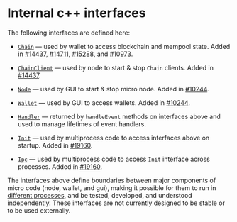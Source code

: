 # Internal c++ interfaces

The following interfaces are defined here:

* [`Chain`](chain.h) — used by wallet to access blockchain and mempool state. Added in [#14437](https://github.com/MicroBitcoinOrg/MicroBitcoin/pull/14437), [#14711](https://github.com/MicroBitcoinOrg/MicroBitcoin/pull/14711), [#15288](https://github.com/MicroBitcoinOrg/MicroBitcoin/pull/15288), and [#10973](https://github.com/MicroBitcoinOrg/MicroBitcoin/pull/10973).

* [`ChainClient`](chain.h) — used by node to start & stop `Chain` clients. Added in [#14437](https://github.com/MicroBitcoinOrg/MicroBitcoin/pull/14437).

* [`Node`](node.h) — used by GUI to start & stop micro node. Added in [#10244](https://github.com/MicroBitcoinOrg/MicroBitcoin/pull/10244).

* [`Wallet`](wallet.h) — used by GUI to access wallets. Added in [#10244](https://github.com/MicroBitcoinOrg/MicroBitcoin/pull/10244).

* [`Handler`](handler.h) — returned by `handleEvent` methods on interfaces above and used to manage lifetimes of event handlers.

* [`Init`](init.h) — used by multiprocess code to access interfaces above on startup. Added in [#19160](https://github.com/MicroBitcoinOrg/MicroBitcoin/pull/19160).

* [`Ipc`](ipc.h) — used by multiprocess code to access `Init` interface across processes. Added in [#19160](https://github.com/MicroBitcoinOrg/MicroBitcoin/pull/19160).

The interfaces above define boundaries between major components of micro code (node, wallet, and gui), making it possible for them to run in [different processes](../../doc/multiprocess.md), and be tested, developed, and understood independently. These interfaces are not currently designed to be stable or to be used externally.
